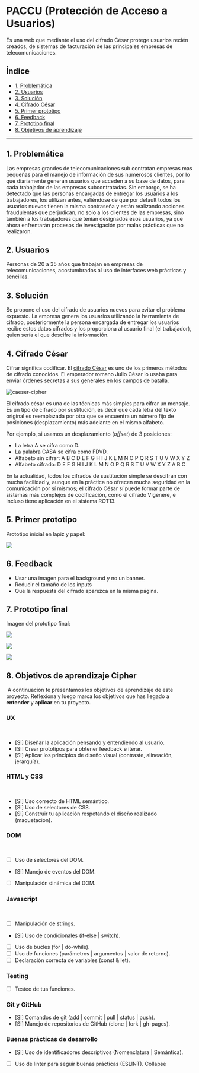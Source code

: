 # PACCU (Protección de Acceso a Usuarios)
Es una web que mediante el uso del cifrado César protege usuarios recién creados, de sistemas de facturación
de las principales empresas de telecomunicaciones.

## Índice

* [1. Problemática](#1-problemática)
* [2. Usuarios](#2-usuarios)
* [3. Solución](#3-solución)
* [4. Cifrado César](#4-cifrado-césar)
* [5. Primer prototipo](#5-primer-prototipo)
* [6. Feedback](#6-feedback)
* [7. Prototipo final](#7-prototipo-final)
* [8. Objetivos de aprendizaje](#8-objetivos-de-aprendizaje-cipher)

***

## 1. Problemática

Las empresas grandes de telecomunicaciones sub contratan empresas mas pequeñas
para el manejo de información de sus numerosos clientes, por lo que diariamente
generan usuarios que acceden a su base de datos, para cada trabajador de las
empresas subcontratadas. Sin embargo, se ha detectado que las personas encargadas
de entregar los usuarios a los trabajadores, los utilizan antes, valiéndose de
que por default todos los usuarios nuevos tienen la misma contraseña y están
realizando acciones fraudulentas que perjudican, no solo a los clientes de las
empresas, sino también a los trabajadores que tenían designados esos usuarios,
ya que ahora enfrentarán procesos de investigación por malas prácticas que no
realizaron.

## 2. Usuarios

Personas de 20 a 35 años que trabajan en empresas de telecomunicaciones,
acostumbrados al uso de interfaces web prácticas y sencillas.

## 3. Solución

Se propone el uso del cifrado de usuarios nuevos para evitar el problema
expuesto. La empresa genera los usuarios utilizando la herramienta de cifrado,
posteriormente la persona encargada de entregar los usuarios recibe estos datos
cifrados y los proporciona al usuario final (el trabajador), quien sería el que
descifre la información.

## 4. Cifrado César

Cifrar significa codificar. El [cifrado César](https://en.wikipedia.org/wiki/Caesar_cipher)
es uno de los primeros métodos de cifrado conocidos. El emperador romano Julio
César lo usaba para enviar órdenes secretas a sus generales en los campos de
batalla.

![caeser-cipher](https://upload.wikimedia.org/wikipedia/commons/thumb/2/2b/Caesar3.svg/2000px-Caesar3.svg.png)

El cifrado césar es una de las técnicas más simples para cifrar un mensaje. Es
un tipo de cifrado por sustitución, es decir que cada letra del texto original
es reemplazada por otra que se encuentra un número fijo de posiciones
(desplazamiento) más adelante en el mismo alfabeto.

Por ejemplo, si usamos un desplazamiento (_offset_) de 3 posiciones:

* La letra A se cifra como D.
* La palabra CASA se cifra como FDVD.
* Alfabeto sin cifrar: A B C D E F G H I J K L M N O P Q R S T U V W X Y Z
* Alfabeto cifrado: D E F G H I J K L M N O P Q R S T U V W X Y Z A B C

En la actualidad, todos los cifrados de sustitución simple se descifran con
mucha facilidad y, aunque en la práctica no ofrecen mucha seguridad en la
comunicación por sí mismos; el cifrado César sí puede formar parte de sistemas
más complejos de codificación, como el cifrado Vigenère, e incluso tiene
aplicación en el sistema ROT13.

## 5. Primer prototipo

Prototipo inicial en lapiz y papel:

![](https://raw.githubusercontent.com/claudiaret/LIM011-cipher/master/prototipo_papel.jpg)

## 6. Feedback

* Usar una imagen para el background y no un banner.
* Reducir el tamaño de los inputs
* Que la respuesta del cifrado aparezca en la misma página.

## 7. Prototipo final

Imagen del prototipo final:

![](https://raw.githubusercontent.com/claudiaret/LIM011-cipher/master/prototipo_1.jpg)

![](https://raw.githubusercontent.com/claudiaret/LIM011-cipher/master/prototipo_2.jpg)

![](https://raw.githubusercontent.com/claudiaret/LIM011-cipher/master/prototipo_3.jpg)

## 8. Objetivos de aprendizaje Cipher
​
A continuación te presentamos los objetivos de aprendizaje de este proyecto. Reflexiona y luego marca los objetivos que has llegado a **entender** y **aplicar** en tu proyecto.
​
### UX
​
- [SI] Diseñar la aplicación pensando y entendiendo al usuario.
- [SI] Crear prototipos para obtener feedback e iterar.
- [SI] Aplicar los principios de diseño visual (contraste, alineación, jerarquía).
​
### HTML y CSS
​
- [SI] Uso correcto de HTML semántico.
- [SI] Uso de selectores de CSS.
- [SI] Construir tu aplicación respetando el diseño realizado (maquetación).
​
### DOM
​
- [ ] Uso de selectores del DOM.
- [SI] Manejo de eventos del DOM.
- [ ] Manipulación dinámica del DOM.
​
### Javascript
​
- [ ] Manipulación de strings.
- [SI] Uso de condicionales (if-else | switch).
- [ ] Uso de bucles (for | do-while).
- [ ] Uso de funciones (parámetros | argumentos | valor de retorno).
- [ ] Declaración correcta de variables (const & let).
​
### Testing
- [ ] Testeo de tus funciones.
​
### Git y GitHub
- [SI] Comandos de git (add | commit | pull | status | push).
- [SI] Manejo de repositorios de GitHub (clone | fork | gh-pages).
​
### Buenas prácticas de desarrollo
- [SI] Uso de identificadores descriptivos (Nomenclatura | Semántica).
- [ ] Uso de linter para seguir buenas prácticas (ESLINT).
Collapse
